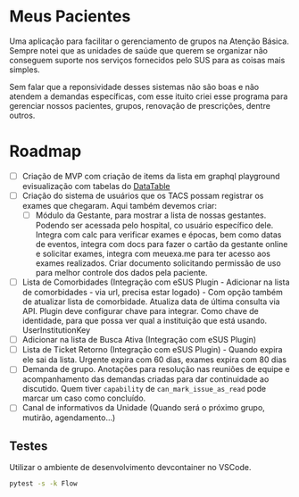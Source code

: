 # Meus Pacientes

Uma aplicação para facilitar o gerenciamento de grupos na Atenção Básica. Sempre notei que as unidades de saúde que querem se organizar não conseguem suporte nos serviços fornecidos pelo SUS para as coisas mais simples.

Sem falar que a reponsividade desses sistemas não são boas e não atendem a demandas específicas, com esse ituito criei esse programa para gerenciar nossos pacientes, grupos, renovação de prescrições, dentre outros.

# Roadmap

- [ ] Criação de MVP com criação de items da lista em graphql playground evisualização com tabelas do [DataTable](https://primereact.org/datatable/)
- [ ] Criação do sistema de usuários que os TACS possam registrar os exames que chegaram. Aqui também devemos criar:
    - [ ] Módulo da Gestante, para mostrar a lista de nossas gestantes. Podendo ser acessada pelo hospital, co usuário específico dele. Integra com calc para verificar exames e épocas, bem como datas de eventos, integra com docs para fazer o cartão da gestante online e solicitar exames, integra com meuexa.me para ter acesso aos exames realizados. Criar documento solicitando permissão de uso para melhor controle dos dados pela paciente.
- [ ] Lista de Comorbidades (Integração com eSUS Plugin - Adicionar na lista de comorbidades - via url, precisa estar logado) - Com opção também de atualizar lista de comorbidade. Atualiza data de última consulta via API. Plugin deve configurar chave para integrar. Como chave de identidade, para que possa ver qual a instituição que está usando. UserInstitutionKey
- [ ] Adicionar na lista de Busca Ativa (Integração com eSUS Plugin)
- [ ] Lista de Ticket Retorno (Integração com eSUS Plugin) - Quando expira ele sai da lista. Urgente expira com 60 dias, exames expira com 80 dias
- [ ] Demanda de grupo. Anotações para resolução nas reuniões de equipe e acompanhamento das demandas criadas para dar continuidade ao discutido. Quem tiver `capability` de `can_mark_issue_as_read` pode marcar um caso como concluído.
- [ ] Canal de informativos da Unidade (Quando será o próximo grupo, mutirão, agendamento...)

## Testes

Utilizar o ambiente de desenvolvimento devcontainer no VSCode.

```sh
pytest -s -k Flow
```